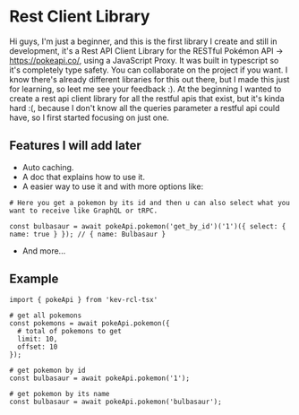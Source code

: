 # Rest Client Library

Hi guys, I'm just a beginner, and this is the first library I create and still in development, it's a Rest API Client Library for the RESTful Pokémon API -> https://pokeapi.co/, using a JavaScript Proxy. It was built in typescript so it's completely type safety. You can collaborate on the project if you want. I know there's already different libraries for this out there, but I made this just for learning, so leet me see your feedback :). At the beginning I wanted to create a rest api client library for all the restful apis that exist, but it's kinda hard :(, because I don't know all the queries parameter a restful api could have, so I first started focusing on just one.

## Features I will add later
- Auto caching.
- A doc that explains how to use it.
- A easier way to use it and with more options like:
```
# Here you get a pokemon by its id and then u can also select what you want to receive like GraphQL or tRPC.

const bulbasaur = await pokeApi.pokemon('get_by_id')('1')({ select: { name: true } }); // { name: Bulbasaur }
```
- And more...



## Example
```
import { pokeApi } from 'kev-rcl-tsx'
    
# get all pokemons
const pokemons = await pokeApi.pokemon({
  # total of pokemons to get
  limit: 10, 
  offset: 10 
});

# get pokemon by id
const bulbasaur = await pokeApi.pokemon('1');

# get pokemon by its name
const bulbasaur = await pokeApi.pokemon('bulbasaur');
```